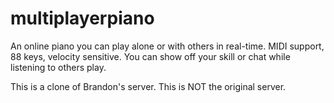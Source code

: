 # multiplayerpiano

An online piano you can play alone or with others in real-time.
MIDI support, 88 keys, velocity sensitive.
You can show off your skill or chat while listening to others play.

This is a clone of Brandon's server. This is NOT the original server.

